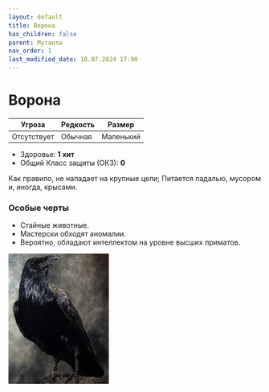 ```yaml
---
layout: default
title: Ворона
has_children: false
parent: Мутанты
nav_order: 1
last_modified_date: 10.07.2024 17:00
---
```

# Ворона

| Угроза      | Редкость | Размер    |
|-------------|----------|-----------|
| Отсутствует | Обычная  | Маленький |

- Здоровье: **1 хит**
- Общий Класс защиты (ОКЗ): **0**

Как правило, не нападает на крупные цели; Питается падалью, мусором и, иногда, крысами.

### Особые черты
- Стайные животные.
- Мастерски обходят аномалии.
- Вероятно, обладают интеллектом на уровне высших приматов.

<img src="https://github.com/ivatar39/stalker-ttrpg/blob/main/assets/images/monsters/crow.jfif?raw=true" alt="crow" width="200"/>
